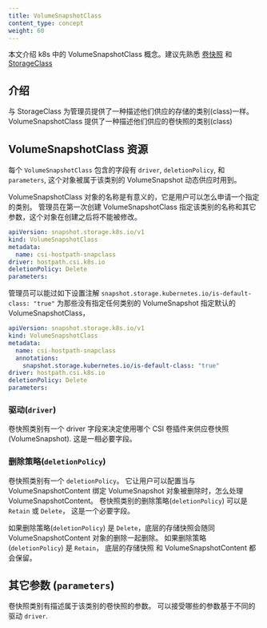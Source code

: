 ```yaml
---
title: VolumeSnapshotClass
content_type: concept
weight: 60
---
```


<!--
---
reviewers:
- saad-ali
- thockin
- msau42
- jingxu97
- xing-yang
- yuxiangqian
title: Volume Snapshot Classes
content_type: concept
weight: 30
---
-->

<!-- overview -->
<!--
This document describes the concept of VolumeSnapshotClass in Kubernetes. Familiarity
with [volume snapshots](/docs/concepts/storage/volume-snapshots/) and
[storage classes](/docs/concepts/storage/storage-classes) is suggested.
-->

本文介绍 k8s 中的 VolumeSnapshotClass 概念。建议先熟悉
[卷快照](/k8sDocs/docs/concepts/storage/volume-snapshots/) 和
[StorageClass](/k8sDocs/docs/concepts/storage/storage-classes)

<!-- body -->
<!--
## Introduction

Just like StorageClass provides a way for administrators to describe the "classes"
of storage they offer when provisioning a volume, VolumeSnapshotClass provides a
way to describe the "classes" of storage when provisioning a volume snapshot.
 -->

<!--
## Introduction
Just like StorageClass provides a way for administrators to describe the "classes"
of storage they offer when provisioning a volume, VolumeSnapshotClass provides a
way to describe the "classes" of storage when provisioning a volume snapshot.
-->

## 介绍

与 StorageClass 为管理员提供了一种描述他们供应的存储的类别(class)一样。
VolumeSnapshotClass 提供了一种描述他们供应的卷快照的类别(class)

<!--
## The VolumeSnapshotClass Resource

Each VolumeSnapshotClass contains the fields `driver`, `deletionPolicy`, and `parameters`,
which are used when a VolumeSnapshot belonging to the class needs to be
dynamically provisioned.

The name of a VolumeSnapshotClass object is significant, and is how users can
request a particular class. Administrators set the name and other parameters
of a class when first creating VolumeSnapshotClass objects, and the objects cannot
be updated once they are created.

```yaml
apiVersion: snapshot.storage.k8s.io/v1
kind: VolumeSnapshotClass
metadata:
  name: csi-hostpath-snapclass
driver: hostpath.csi.k8s.io
deletionPolicy: Delete
parameters:
```

Administrators can specify a default VolumeSnapshotClass for VolumeSnapshots
that don't request any particular class to bind to by adding the
`snapshot.storage.kubernetes.io/is-default-class: "true"` annotation:

```yaml
apiVersion: snapshot.storage.k8s.io/v1
kind: VolumeSnapshotClass
metadata:
  name: csi-hostpath-snapclass
  annotations:
    snapshot.storage.kubernetes.io/is-default-class: "true"
driver: hostpath.csi.k8s.io
deletionPolicy: Delete
parameters:
```
 -->

## VolumeSnapshotClass 资源

每个 `VolumeSnapshotClass` 包含的字段有 `driver`, `deletionPolicy`, 和 `parameters`,
这个对象被属于该类别的 VolumeSnapshot 动态供应时用到。

VolumeSnapshotClass 对象的名称是有意义的，它是用户可以怎么申请一个指定的类别。 管理员在第一次创建
VolumeSnapshotClass 指定该类别的名称和其它参数，这个对象在创建之后将不能被修改。
```yaml
apiVersion: snapshot.storage.k8s.io/v1
kind: VolumeSnapshotClass
metadata:
  name: csi-hostpath-snapclass
driver: hostpath.csi.k8s.io
deletionPolicy: Delete
parameters:
```

管理员可以能过如下设置注解
`snapshot.storage.kubernetes.io/is-default-class: "true"`
为那些没有指定任何类别的 VolumeSnapshot 指定默认的 VolumeSnapshotClass，
```yaml
apiVersion: snapshot.storage.k8s.io/v1
kind: VolumeSnapshotClass
metadata:
  name: csi-hostpath-snapclass
  annotations:
    snapshot.storage.kubernetes.io/is-default-class: "true"
driver: hostpath.csi.k8s.io
deletionPolicy: Delete
parameters:
```
<!--
### Driver

Volume snapshot classes have a driver that determines what CSI volume plugin is
used for provisioning VolumeSnapshots. This field must be specified.
 -->

### 驱动(`driver`)

卷快照类别有一个 driver 字段来决定使用哪个 CSI 卷插件来供应卷快照(VolumeSnapshot).
这是一相必要字段。
<!--
### DeletionPolicy

Volume snapshot classes have a deletionPolicy. It enables you to configure what happens to a VolumeSnapshotContent when the VolumeSnapshot object it is bound to is to be deleted. The deletionPolicy of a volume snapshot can either be `Retain` or `Delete`. This field must be specified.

If the deletionPolicy is `Delete`, then the underlying storage snapshot will be deleted along with the VolumeSnapshotContent object. If the deletionPolicy is `Retain`, then both the underlying snapshot and VolumeSnapshotContent remain.
 -->

### 删除策略(`deletionPolicy`)

卷快照类别有一个 `deletionPolicy`。 它让用户可以配置当与 VolumeSnapshotContent 绑定
VolumeSnapshot 对象被删除时，怎么处理 VolumeSnapshotContent。 卷快照类别的删除策略(`deletionPolicy`)
可以是 `Retain` 或 `Delete`， 这是一个必要字段。

如果删除策略(`deletionPolicy`) 是 `Delete`，底层的存储快照会随同 VolumeSnapshotContent
对象的删除一起删除。 如果删除策略(`deletionPolicy`) 是 `Retain`，
底层的存储快照 和 VolumeSnapshotContent 都会保留。
<!--
## Parameters

Volume snapshot classes have parameters that describe volume snapshots belonging to
the volume snapshot class. Different parameters may be accepted depending on the
`driver`.
 -->
## 其它参数 (`parameters`)

卷快照类别有描述属于该类别的卷快照的参数。 可以接受哪些的参数基于不同的驱动 `driver`.
